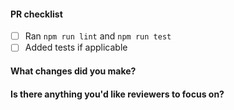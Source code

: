 #### PR checklist

- [ ] Ran `npm run lint` and `npm run test`
- [ ] Added tests if applicable

#### What changes did you make?

<!-- give an overview -->

#### Is there anything you'd like reviewers to focus on?

<!-- optional -->
